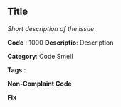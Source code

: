 ## Title

_Short description of the issue_

**Code** : 1000
**Descriptio**: Description

**Category**: Code Smell

**Tags** :

**Non-Complaint Code**

**Fix**
